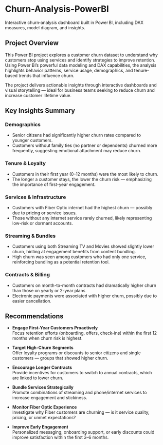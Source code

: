 # Churn-Analysis-PowerBI
Interactive churn‑analysis dashboard built in Power BI, including DAX measures, model diagram, and insights.

## Project Overview

This Power BI project explores a customer churn dataset to understand why customers stop using services and identify strategies to improve retention. Using Power BI’s powerful data modeling and DAX capabilities, the analysis highlights behavior patterns, service usage, demographics, and tenure-based trends that influence churn.

The project delivers actionable insights through interactive dashboards and visual storytelling — ideal for business teams seeking to reduce churn and increase customer lifetime value.

## Key Insights Summary

### Demographics
- Senior citizens had significantly higher churn rates compared to younger customers.
- Customers without family ties (no partner or dependents) churned more frequently, suggesting emotional attachment may reduce churn.

### Tenure & Loyalty
- Customers in their first year (0–12 months) were the most likely to churn.
- The longer a customer stays, the lower the churn risk — emphasizing the importance of first-year engagement.

### Services & Infrastructure
- Customers with Fiber Optic internet had the highest churn — possibly due to pricing or service issues.
- Those without any internet service rarely churned, likely representing low-risk or dormant accounts.

### Streaming & Bundles
- Customers using both Streaming TV and Movies showed slightly lower churn, hinting at engagement benefits from content bundling.
- High churn was seen among customers who had only one service, reinforcing bundling as a potential retention tool.

### Contracts & Billing
- Customers on month-to-month contracts had dramatically higher churn than those on yearly or 2-year plans.
- Electronic payments were associated with higher churn, possibly due to easier cancellation.

## Recommendations

- **Engage First-Year Customers Proactively**  
  Focus retention efforts (onboarding, offers, check-ins) within the first 12 months when churn risk is highest.

- **Target High-Churn Segments**  
  Offer loyalty programs or discounts to senior citizens and single customers — groups that showed higher churn.

- **Encourage Longer Contracts**  
  Provide incentives for customers to switch to annual contracts, which are linked to lower churn.

- **Bundle Services Strategically**  
  Promote combinations of streaming and phone/internet services to increase engagement and stickiness.

- **Monitor Fiber Optic Experience**  
  Investigate why Fiber customers are churning — is it service quality, pricing, or unmet expectations?

- **Improve Early Engagement**  
  Personalized messaging, onboarding support, or early discounts could improve satisfaction within the first 3–6 months.

